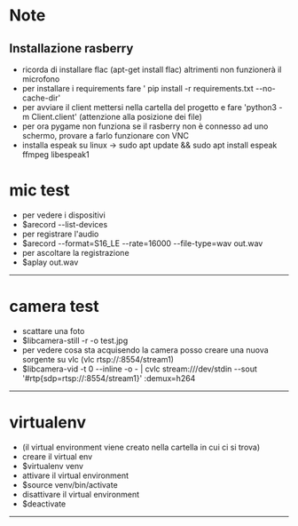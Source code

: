 # Note

## Installazione rasberry
* ricorda di installare flac (apt-get install flac) altrimenti non funzionerà il microfono
* per installare i requirements fare ' pip install -r requirements.txt --no-cache-dir'
* per avviare il client mettersi nella cartella del progetto e fare 'python3 -m Client.client' (attenzione alla posizione dei file)
* per ora pygame non funziona se il rasberry non è connesso ad uno schermo, provare a farlo funzionare con VNC
* installa espeak su linux ->  sudo apt update && sudo apt install espeak ffmpeg libespeak1

# mic test

* per vedere i dispositivi
* $arecord --list-devices
* per registrare l'audio
* $arecord --format=S16_LE --rate=16000 --file-type=wav out.wav
* per ascoltare la registrazione
* $aplay out.wav

--------------------------------

# camera test

* scattare una foto
* $libcamera-still -r -o test.jpg
* per vedere cosa sta acquisendo la camera posso creare una nuova sorgente su vlc (vlc rtsp://<ip-addr-of-server>:8554/stream1)
* $libcamera-vid -t 0 --inline -o - | cvlc stream:///dev/stdin --sout '#rtp{sdp=rtsp://:8554/stream1}' :demux=h264

--------------------------------

# virtualenv

* (il virtual environment viene creato nella cartella in cui ci si trova)
* creare il virtual env
* $virtualenv venv
* attivare il virtual environment
* $source venv/bin/activate
* disattivare il virtual environment
* $deactivate

--------------------------------
